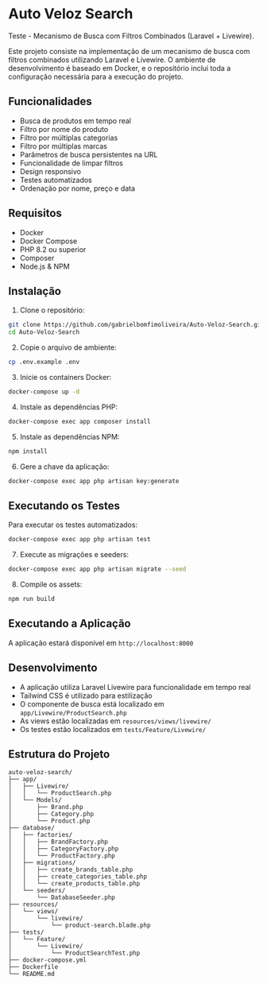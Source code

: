 # Auto Veloz Search

Teste - Mecanismo de Busca com Filtros Combinados (Laravel + Livewire).

Este projeto consiste na implementação de um mecanismo de busca com filtros combinados utilizando Laravel e Livewire. O ambiente de desenvolvimento é baseado em Docker, e o repositório inclui toda a configuração necessária para a execução do projeto.

## Funcionalidades

- Busca de produtos em tempo real
- Filtro por nome do produto
- Filtro por múltiplas categorias
- Filtro por múltiplas marcas
- Parâmetros de busca persistentes na URL
- Funcionalidade de limpar filtros
- Design responsivo
- Testes automatizados
- Ordenação por nome, preço e data

## Requisitos

- Docker
- Docker Compose
- PHP 8.2 ou superior
- Composer
- Node.js & NPM

## Instalação

1. Clone o repositório:
```bash
git clone https://github.com/gabrielbomfimoliveira/Auto-Veloz-Search.git
cd Auto-Veloz-Search
```

2. Copie o arquivo de ambiente:
```bash
cp .env.example .env
```

3. Inicie os containers Docker:
```bash
docker-compose up -d
```

4. Instale as dependências PHP:
```bash
docker-compose exec app composer install
```

5. Instale as dependências NPM:
```bash
npm install
```

6. Gere a chave da aplicação:
```bash
docker-compose exec app php artisan key:generate
```

## Executando os Testes

Para executar os testes automatizados:

```bash
docker-compose exec app php artisan test
```

7. Execute as migrações e seeders:
```bash
docker-compose exec app php artisan migrate --seed
```

8. Compile os assets:
```bash
npm run build
```

## Executando a Aplicação

A aplicação estará disponível em `http://localhost:8000`

## Desenvolvimento

- A aplicação utiliza Laravel Livewire para funcionalidade em tempo real
- Tailwind CSS é utilizado para estilização
- O componente de busca está localizado em `app/Livewire/ProductSearch.php`
- As views estão localizadas em `resources/views/livewire/`
- Os testes estão localizados em `tests/Feature/Livewire/`

## Estrutura do Projeto

```
auto-veloz-search/
├── app/
│   ├── Livewire/
│   │   └── ProductSearch.php
│   └── Models/
│       ├── Brand.php
│       ├── Category.php
│       └── Product.php
├── database/
│   ├── factories/
│   │   ├── BrandFactory.php
│   │   ├── CategoryFactory.php
│   │   └── ProductFactory.php
│   ├── migrations/
│   │   ├── create_brands_table.php
│   │   ├── create_categories_table.php
│   │   └── create_products_table.php
│   └── seeders/
│       └── DatabaseSeeder.php
├── resources/
│   └── views/
│       └── livewire/
│           └── product-search.blade.php
├── tests/
│   └── Feature/
│       └── Livewire/
│           └── ProductSearchTest.php
├── docker-compose.yml
├── Dockerfile
└── README.md
```
